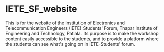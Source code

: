 # IETE_SF_website
This is for the website of the Institution of Electronics and Telecommunication Engineers (IETE) Students' Forum, Thapar Institute of Engineering and Technology, Patiala. Its purpose is to make the workshop content easily accessible to the students, and to provide a platform where the students can see what's going on in IETE-Students' forum.
